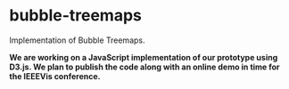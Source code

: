 # bubble-treemaps
Implementation of Bubble Treemaps.

**We are working on a JavaScript implementation of our prototype using D3.js. We plan to publish the code along with an online demo in time for the IEEEVis conference.**
